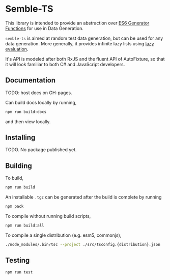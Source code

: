# Semble-TS

This library is intended to provide an abstraction over [ES6 Generator Functions](https://developer.mozilla.org/en-US/docs/Web/JavaScript/Reference/Statements/function*) for use in Data Generation.

`semble-ts` is aimed at random test data generation, but can be used for any data generation. More generally, it provides infinite lazy lists using [lazy evaluation](https://en.wikipedia.org/wiki/Lazy_evaluation).

It's API is modeled after both RxJS and the fluent API of AutoFixture, so that it will look familiar to both C# and JavaScript developers.

## Documentation

TODO: host docs on GH-pages.

Can build docs locally by running,

```bash
npm run build:docs
```

and then view locally.

## Installing

TODO. No package published yet.

## Building

To build,

```bash
npm run build
```

An installable `.tgz` can be generated after the build is complete by running

```bash
npm pack
```

To compile without running build scripts,

```bash
npm run build:all
```

To compile a single distribution (e.g. esm5, commonjs),

```bash
./node_modules/.bin/tsc --project ./src/tsconfig.{distribution}.json
```

## Testing

```bash
npm run test
```
